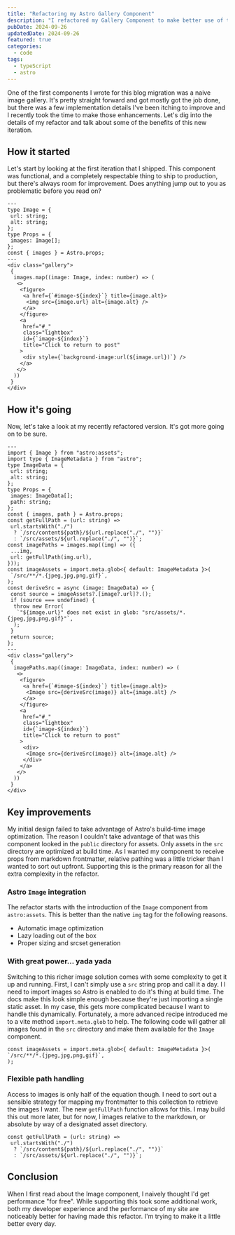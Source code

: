 ```yaml
---
title: "Refactoring my Astro Gallery Component"
description: "I refactored my Gallery Component to make better use of the Astro build process."
pubDate: 2024-09-26
updatedDate: 2024-09-26
featured: true
categories:
  - code
tags:
  - typeScript
  - astro
---
```


One of the first components I wrote for this blog migration was a naive image
gallery. It's pretty straight forward and got mostly got the job done, but there
was a few implementation details I've been itching to improve and I recently
took the time to make those enhancements. Let's dig into the details of my
refactor and talk about some of the benefits of this new iteration.

## How it started

Let's start by looking at the first iteration that I shipped.  This component
was functional, and a completely respectable thing to ship to production, but
there's always room for improvement. Does anything jump out to you as
problematic before you read on?

```astro
---
type Image = {
 url: string;
 alt: string;
};
type Props = {
 images: Image[];
};
const { images } = Astro.props;
---
<div class="gallery">
 {
  images.map((image: Image, index: number) => (
   <>
    <figure>
     <a href={`#image-${index}`} title={image.alt}>
      <img src={image.url} alt={image.alt} />
     </a>
    </figure>
    <a
     href="#_"
     class="lightbox"
     id={`image-${index}`}
     title="Click to return to post"
    >
     <div style={`background-image:url(${image.url})`} />
    </a>
   </>
  ))
 }
</div>
```

## How it's going

Now, let's take a look at my recently refactored version. It's got more going on
to be sure.

```astro
---
import { Image } from "astro:assets";
import type { ImageMetadata } from "astro";
type ImageData = {
 url: string;
 alt: string;
};
type Props = {
 images: ImageData[];
 path: string;
};
const { images, path } = Astro.props;
const getFullPath = (url: string) =>
 url.startsWith("./")
  ? `/src/content${path}/${url.replace("./", "")}`
  : `/src/assets/${url.replace("./", "")}`;
const imagePaths = images.map((img) => ({
 ...img,
 url: getFullPath(img.url),
}));
const imageAssets = import.meta.glob<{ default: ImageMetadata }>(
 `/src/**/*.{jpeg,jpg,png,gif}`,
);
const deriveSrc = async (image: ImageData) => {
 const source = imageAssets?.[image?.url]?.();
 if (source === undefined) {
  throw new Error(
   `"${image.url}" does not exist in glob: "src/assets/*.{jpeg,jpg,png,gif}"`,
  );
 }
 return source;
};
---
<div class="gallery">
 {
  imagePaths.map((image: ImageData, index: number) => (
   <>
    <figure>
     <a href={`#image-${index}`} title={image.alt}>
      <Image src={deriveSrc(image)} alt={image.alt} />
     </a>
    </figure>
    <a
     href="#_"
     class="lightbox"
     id={`image-${index}`}
     title="Click to return to post"
    >
     <div>
      <Image src={deriveSrc(image)} alt={image.alt} />
     </div>
    </a>
   </>
  ))
 }
</div>
```

## Key improvements

My initial design failed to take advantage of Astro's build-time image
optimization. The reason I couldn't take advantage of that was this component
looked in the `public` directory for assets. Only assets in the `src` directory
are optimized at build time. As I wanted my component to receive props from
markdown frontmatter, relative pathing was a little tricker than I wanted to
sort out upfront. Supporting this is the primary reason for all the extra
complexity in the refactor.

### Astro `Image` integration

The refactor starts with the introduction of the `Image` component from
`astro:assets`. This is better than the native `img` tag for the following
reasons.

- Automatic image optimization
- Lazy loading out of the box
- Proper sizing and srcset generation

### With great power... yada yada

Switching to this richer image solution comes with some complexity to get it up
and running. First, I can't simply use a `src` string prop and call it a day. I
I need to import images so Astro is enabled to do it's thing at build time. The
docs make this look simple enough because they're just importing a single static
asset. In my case, this gets more complicated because I want to handle this
dynamically. Fortunately, a more advanced recipe introduced me to a vite method
`import.meta.glob` to help. The following code will gather all images found in
the `src` directory and make them available for the `Image` component.

```astro
const imageAssets = import.meta.glob<{ default: ImageMetadata }>(
`/src/**/*.{jpeg,jpg,png,gif}`,
);
```

### Flexible path handling

Access to images is only half of the equation though. I need to sort out a
sensible strategy for mapping my frontmatter to this collection to retrieve the
images I want. The new `getFullPath` function allows for this. I may build this
out more later, but for now, I images relative to the markdown, or absolute by
way of a designated asset directory.

 ```astro
 const getFullPath = (url: string) =>
  url.startsWith("./")
   ? `/src/content${path}/${url.replace("./", "")}`
   : `/src/assets/${url.replace("./", "")}`;
 ```

## Conclusion

When I first read about the Image component, I naively thought I'd get
performance "for free". While supporting this took some additional work, both my
developer experience and the performance of my site are noticeably better for
having made this refactor. I'm trying to make it a little better every day.
